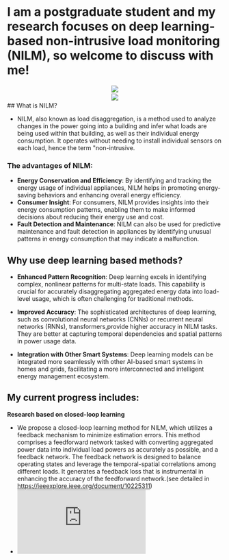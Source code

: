 # I am a postgraduate student and my research focuses on deep learning-based non-intrusive load monitoring (NILM), so welcome to discuss with me!

<div align="center"> <img src="https://github-readme-streak-stats.herokuapp.com/?user=lvliheng007" /> </div>
<div align="center"> <img src="https://github-readme-activity-graph.vercel.app/graph?username=lvliheng007&theme=xcode" /> </div>
## What is NILM?

- NILM, also known as load disaggregation, is a method used to analyze changes in the power going into a building and infer what loads are being used within that building, as well as their individual energy consumption. It operates without needing to install individual sensors on each load, hence the term "non-intrusive.

### The advantages of NILM:

- **Energy Conservation and Efficiency**: By identifying and tracking the energy usage of individual appliances, NILM helps in promoting energy-saving behaviors and enhancing overall energy efficiency.
- **Consumer Insight**: For consumers, NILM provides insights into their energy consumption patterns, enabling them to make informed decisions about reducing their energy use and cost.
- **Fault Detection and Maintenance**: NILM can also be used for predictive maintenance and fault detection in appliances by identifying unusual patterns in energy consumption that may indicate a malfunction.

## Why use deep learning based methods?

- **Enhanced Pattern Recognition**: Deep learning excels in identifying complex, nonlinear patterns for multi-state loads. This capability is crucial for accurately disaggregating aggregated energy data into load-level usage, which is often challenging for traditional methods.

- **Improved Accuracy**: The sophisticated architectures of deep learning, such as convolutional neural networks (CNNs) or recurrent neural networks (RNNs), transformers,provide higher accuracy in NILM tasks. They are better at capturing temporal dependencies and spatial patterns in power usage data.

- **Integration with Other Smart Systems**: Deep learning models can be integrated more seamlessly with other AI-based smart systems in homes and grids, facilitating a more interconnected and intelligent energy management ecosystem.
## My current progress includes: 

**Research based on closed-loop learning**
- We propose a closed-loop learning method for NILM, which utilizes a feedback mechanism to minimize estimation errors. This method comprises a feedforward network tasked with converting aggregated power data into individual load powers as accurately as possible, and a feedback network. The feedback network is designed to balance operating states and leverage the temporal-spatial correlations among different loads. It generates a feedback loss that is instrumental in enhancing the accuracy of the feedforward network.(see detailed in https://ieeexplore.ieee.org/document/10225311)
- ![closed-loop](https://github.com/lvliheng007/lvliheng/blob/main/Figure2.pdf)


